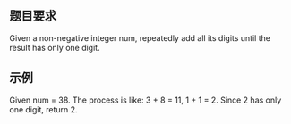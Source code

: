 ##  题目要求 
Given a non-negative integer num, repeatedly add all its digits until the result has only one digit. 
##  示例 
Given num = 38. 
The process is like: 3 + 8 = 11, 1 + 1 = 2. Since 2 has only one digit, return 2.
